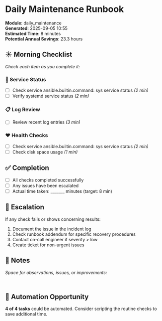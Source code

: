 # Daily Maintenance Runbook

**Module**: daily_maintenance  
**Generated**: 2025-09-05 10:55  
**Estimated Time**: 8 minutes  
**Potential Annual Savings**: 23.3 hours  

## ☀️ Morning Checklist

*Check each item as you complete it:*

### 🔧 Service Status

- [ ] Check service
              ansible.builtin.command: sys service status *(2 min)*
- [ ] Verify systemd service status *(2 min)*

### 📋 Log Review

- [ ] Review recent log entries *(3 min)*

### ❤️ Health Checks

- [ ] Check service
              ansible.builtin.command: sys service status *(2 min)*
- [ ] Check disk space usage *(1 min)*

## ✅ Completion

- [ ] All checks completed successfully
- [ ] Any issues have been escalated
- [ ] Actual time taken: _______ minutes (target: 8 min)

## 🚨 Escalation

If any check fails or shows concerning results:
1. Document the issue in the incident log
2. Check runbook addendum for specific recovery procedures
3. Contact on-call engineer if severity > low
4. Create ticket for non-urgent issues

## 📝 Notes

*Space for observations, issues, or improvements:*
```


```

## 🤖 Automation Opportunity

**4 of 4 tasks** could be automated.
Consider scripting the routine checks to save additional time.
